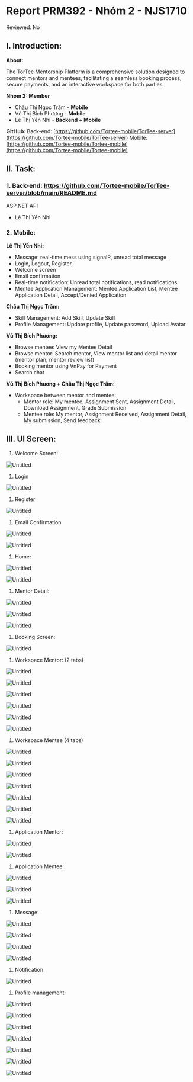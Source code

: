 # Report PRM392 - Nhóm 2 - NJS1710

Reviewed: No

## I. Introduction:

**About:**

The TorTee Mentorship Platform is a comprehensive solution designed to connect mentors and mentees, facilitating a seamless booking process, secure payments, and an interactive workspace for both parties.

**Nhóm 2: Member**

- Châu Thị Ngọc Trâm - **Mobile**
- Vũ Thị Bích Phương - **Mobile**
- Lê Thị Yến Nhi - **Backend + Mobile**

**GitHub:**
Back-end: [https://github.com/Tortee-mobile/TorTee-server](https://github.com/Tortee-mobile/TorTee-server)
Mobile: [https://github.com/Tortee-mobile/Tortee-mobile](https://github.com/Tortee-mobile/Tortee-mobile)

## **II. Task:**

### 1. Back-end: https://github.com/Tortee-mobile/TorTee-server/blob/main/README.md

ASP.NET API

- Lê Thị Yến Nhi

### 2. Mobile:

**Lê Thị Yến Nhi:**

- Message: real-time mess using signalR, unread total message
- Login, Logout, Register,
- Welcome screen
- Email confirmation
- Real-time notification: Unread total notifications, read notifications
- Mentee Application Management: Mentee Application List, Mentee Application Detail, Accept/Denied Application

**Châu Thị Ngọc Trâm:**

- Skill Management: Add Skill, Update Skill
- Profile Management: Update profile, Update password, Upload Avatar

**Vũ Thị Bích Phương:**

- Browse mentee: View my Mentee Detail
- Browse mentor: Search mentor, View mentor list and detail mentor (mentor plan, mentor review list)
- Booking mentor using VnPay for Payment
- Search chat

**Vũ Thị Bích Phương + Châu Thị Ngọc Trâm:**

- Workspace between mentor and mentee:
  - Mentor role: My mentee, Assignment Sent, Assignment Detail, Download Assignment, Grade Submission
  - Mentee role: My mentor, Assignment Received, Assignment Detail, My submission, Send feedback

## III. UI Screen:

1. Welcome Screen:

![Untitled](Report%20PRM392%20-%20Nho%CC%81m%202%20-%20NJS1710%20baef5db18f304ad99b4a8dd83b028b36/Untitled.png)

1. Login

![Untitled](Report%20PRM392%20-%20Nho%CC%81m%202%20-%20NJS1710%20baef5db18f304ad99b4a8dd83b028b36/Untitled%201.png)

1. Register

![Untitled](Report%20PRM392%20-%20Nho%CC%81m%202%20-%20NJS1710%20baef5db18f304ad99b4a8dd83b028b36/Untitled%202.png)

1. Email Confirmation

![Untitled](Report%20PRM392%20-%20Nho%CC%81m%202%20-%20NJS1710%20baef5db18f304ad99b4a8dd83b028b36/Untitled%203.png)

![Untitled](Report%20PRM392%20-%20Nho%CC%81m%202%20-%20NJS1710%20baef5db18f304ad99b4a8dd83b028b36/Untitled%204.png)

1. Home:

![Untitled](Report%20PRM392%20-%20Nho%CC%81m%202%20-%20NJS1710%20baef5db18f304ad99b4a8dd83b028b36/Untitled%205.png)

![Untitled](Report%20PRM392%20-%20Nho%CC%81m%202%20-%20NJS1710%20baef5db18f304ad99b4a8dd83b028b36/Untitled%206.png)

1. Mentor Detail:

![Untitled](Report%20PRM392%20-%20Nho%CC%81m%202%20-%20NJS1710%20baef5db18f304ad99b4a8dd83b028b36/Untitled%207.png)

![Untitled](Report%20PRM392%20-%20Nho%CC%81m%202%20-%20NJS1710%20baef5db18f304ad99b4a8dd83b028b36/Untitled%208.png)

![Untitled](Report%20PRM392%20-%20Nho%CC%81m%202%20-%20NJS1710%20baef5db18f304ad99b4a8dd83b028b36/Untitled%209.png)

1. Booking Screen:

![Untitled](Report%20PRM392%20-%20Nho%CC%81m%202%20-%20NJS1710%20baef5db18f304ad99b4a8dd83b028b36/Untitled%2010.png)

1. Workspace Mentor: (2 tabs)

![Untitled](Report%20PRM392%20-%20Nho%CC%81m%202%20-%20NJS1710%20baef5db18f304ad99b4a8dd83b028b36/Untitled%2011.png)

![Untitled](Report%20PRM392%20-%20Nho%CC%81m%202%20-%20NJS1710%20baef5db18f304ad99b4a8dd83b028b36/Untitled%2012.png)

![Untitled](Report%20PRM392%20-%20Nho%CC%81m%202%20-%20NJS1710%20baef5db18f304ad99b4a8dd83b028b36/Untitled%2013.png)

![Untitled](Report%20PRM392%20-%20Nho%CC%81m%202%20-%20NJS1710%20baef5db18f304ad99b4a8dd83b028b36/Untitled%2014.png)

![Untitled](Report%20PRM392%20-%20Nho%CC%81m%202%20-%20NJS1710%20baef5db18f304ad99b4a8dd83b028b36/Untitled%2015.png)

![Untitled](Report%20PRM392%20-%20Nho%CC%81m%202%20-%20NJS1710%20baef5db18f304ad99b4a8dd83b028b36/Untitled%2016.png)

1. Workspace Mentee (4 tabs)

![Untitled](Report%20PRM392%20-%20Nho%CC%81m%202%20-%20NJS1710%20baef5db18f304ad99b4a8dd83b028b36/Untitled%2017.png)

![Untitled](Report%20PRM392%20-%20Nho%CC%81m%202%20-%20NJS1710%20baef5db18f304ad99b4a8dd83b028b36/Untitled%2018.png)

![Untitled](Report%20PRM392%20-%20Nho%CC%81m%202%20-%20NJS1710%20baef5db18f304ad99b4a8dd83b028b36/Untitled%2019.png)

![Untitled](Report%20PRM392%20-%20Nho%CC%81m%202%20-%20NJS1710%20baef5db18f304ad99b4a8dd83b028b36/Untitled%2020.png)

![Untitled](Report%20PRM392%20-%20Nho%CC%81m%202%20-%20NJS1710%20baef5db18f304ad99b4a8dd83b028b36/Untitled%2021.png)

![Untitled](Report%20PRM392%20-%20Nho%CC%81m%202%20-%20NJS1710%20baef5db18f304ad99b4a8dd83b028b36/Untitled%2022.png)

![Untitled](Report%20PRM392%20-%20Nho%CC%81m%202%20-%20NJS1710%20baef5db18f304ad99b4a8dd83b028b36/Untitled%2023.png)

1. Application Mentor:

![Untitled](Report%20PRM392%20-%20Nho%CC%81m%202%20-%20NJS1710%20baef5db18f304ad99b4a8dd83b028b36/Untitled%2024.png)

![Untitled](Report%20PRM392%20-%20Nho%CC%81m%202%20-%20NJS1710%20baef5db18f304ad99b4a8dd83b028b36/Untitled%2025.png)

1. Application Mentee:

![Untitled](Report%20PRM392%20-%20Nho%CC%81m%202%20-%20NJS1710%20baef5db18f304ad99b4a8dd83b028b36/Untitled%2026.png)

![Untitled](Report%20PRM392%20-%20Nho%CC%81m%202%20-%20NJS1710%20baef5db18f304ad99b4a8dd83b028b36/Untitled%2027.png)

![Untitled](Report%20PRM392%20-%20Nho%CC%81m%202%20-%20NJS1710%20baef5db18f304ad99b4a8dd83b028b36/Untitled%2028.png)

1. Message:

![Untitled](Report%20PRM392%20-%20Nho%CC%81m%202%20-%20NJS1710%20baef5db18f304ad99b4a8dd83b028b36/Untitled%2029.png)

![Untitled](Report%20PRM392%20-%20Nho%CC%81m%202%20-%20NJS1710%20baef5db18f304ad99b4a8dd83b028b36/Untitled%2030.png)

![Untitled](Report%20PRM392%20-%20Nho%CC%81m%202%20-%20NJS1710%20baef5db18f304ad99b4a8dd83b028b36/Untitled%2031.png)

![Untitled](Report%20PRM392%20-%20Nho%CC%81m%202%20-%20NJS1710%20baef5db18f304ad99b4a8dd83b028b36/Untitled%2032.png)

1. Notification

![Untitled](Report%20PRM392%20-%20Nho%CC%81m%202%20-%20NJS1710%20baef5db18f304ad99b4a8dd83b028b36/Untitled%2033.png)

1. Profile management:

![Untitled](Report%20PRM392%20-%20Nho%CC%81m%202%20-%20NJS1710%20baef5db18f304ad99b4a8dd83b028b36/Untitled%2034.png)

![Untitled](Report%20PRM392%20-%20Nho%CC%81m%202%20-%20NJS1710%20baef5db18f304ad99b4a8dd83b028b36/Untitled%2035.png)

![Untitled](Report%20PRM392%20-%20Nho%CC%81m%202%20-%20NJS1710%20baef5db18f304ad99b4a8dd83b028b36/Untitled%2036.png)

![Untitled](Report%20PRM392%20-%20Nho%CC%81m%202%20-%20NJS1710%20baef5db18f304ad99b4a8dd83b028b36/Untitled%2037.png)

![Untitled](Report%20PRM392%20-%20Nho%CC%81m%202%20-%20NJS1710%20baef5db18f304ad99b4a8dd83b028b36/Untitled%2038.png)

![Untitled](Report%20PRM392%20-%20Nho%CC%81m%202%20-%20NJS1710%20baef5db18f304ad99b4a8dd83b028b36/Untitled%2039.png)

![Untitled](Report%20PRM392%20-%20Nho%CC%81m%202%20-%20NJS1710%20baef5db18f304ad99b4a8dd83b028b36/Untitled%2040.png)
